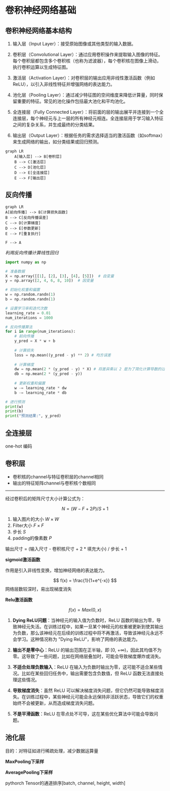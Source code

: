 # 卷积神经网络基础



## 卷积神经网络基本结构

1. 输入层（Input Layer）：接受原始图像或其他类型的输入数据。

2. 卷积层（Convolutional Layer）：通过应用卷积操作来提取输入图像的特征。每个卷积层都包含多个卷积核（也称为滤波器），每个卷积核在图像上滑动，执行卷积运算以生成特征图。

3. 激活层（Activation Layer）：对卷积层的输出应用非线性激活函数（例如ReLU），以引入非线性特征并增强网络的表达能力。

4. 池化层（Pooling Layer）：通过减少特征图的空间维度来降低计算量，同时保留重要的特征。常见的池化操作包括最大池化和平均池化。

5. 全连接层（Fully Connected Layer）：将前面的层的输出展平并连接到一个全连接层，每个神经元与上一层的所有神经元相连。全连接层用于学习输入特征之间的复杂关系，并生成最终的分类结果。
 
6. 输出层（Output Layer）：根据任务的需求选择适当的激活函数（如softmax）来生成网络的输出，如分类结果或回归预测。

```mermaid
graph LR
    A[输入层] --> B[卷积层]
    B --> C[激活层]
    C --> D[池化层]
    D --> E[全连接层]
    E --> F[输出层]

```


## 反向传播


```mermaid
graph LR
A[前向传播] --> B[计算损失函数]
B --> C[反向传播误差]
C --> D[计算梯度]
D --> E[参数更新]
E --> F[重复执行]

F --> A

```


*利用反向传播计算线性回归*

```python
import numpy as np

# 准备数据
X = np.array([[1], [2], [3], [4], [5]])  # 自变量
y = np.array([2, 4, 6, 8, 10])  # 因变量

# 初始化权重和偏置
w = np.random.randn(1)
b = np.random.randn(1)

# 设置学习率和迭代次数
learning_rate = 0.01
num_iterations = 1000

# 反向传播算法
for i in range(num_iterations):
    # 前向传播
    y_pred = X * w + b
    
    # 计算损失
    loss = np.mean((y_pred - y) ** 2) # 均方误差
    
    # 计算梯度
    dw = np.mean(2 * (y_pred - y) * X) # 将差异乘以 2 是为了简化计算导数的过程
    db = np.mean(2 * (y_pred - y))
    
    # 更新权重和偏置
    w -= learning_rate * dw
    b -= learning_rate * db

# 进行预测
print(w)
print(b)
print("预测结果:", y_pred)

```


## 全连接层

one-hot 编码


## 卷积层

- 卷积核的channel与特征卷积层的channel相同
- 输出的特征矩阵channel与卷积核个数相同

***

经过卷积后的矩阵尺寸大小计算公式为：

$$
N = (W-F+2P)/S + 1
$$
1. 输入图片的大小 $W \times W$
2. Filter大小 $F \times F$
3. 步长 $S$
4. padding的像素数 $P$

输出尺寸 = (输入尺寸 - 卷积核尺寸 + 2 * 填充大小) / 步长 + 1


**sigmoid激活函数**

作用是引入非线性变换，增加神经网络的表达能力。

$$
f(x) = \frac{1}{1+e^{-x}}
$$
网络层数较深时，易出现梯度消失


**Relu激活函数**

$$
f(x) = Max(0,x)
$$

1. **Dying ReLU问题**：当神经元的输入值为负数时，ReLU 函数的输出为零，导致神经元失活。在训练过程中，如果一旦某个神经元的权重被更新到使其输出为负数，那么该神经元在后续的训练过程中将不再激活，导致该神经元永远不会学习。这种情况称为 "Dying ReLU"，影响了网络的表达能力。
    
2. **输出不是零中心**：ReLU 的输出范围在正半轴，即 [0, +∞)，因此其均值不为零。这导致了一些问题，比如在网络层叠加时，可能会导致梯度爆炸或消失。
    
3. **不适合处理负数输入**：ReLU 在输入为负数时输出为零，这可能不适合某些情况。比如在某些回归任务中，输出需要包含负数值，但 ReLU 函数无法直接处理这些情况。
    
4. **导致梯度消失**：虽然 ReLU 可以解决梯度消失问题，但它仍然可能导致梯度消失。在训练过程中，某些神经元可能会永远保持非活跃状态，导致它们的权重始终不会被更新，从而造成梯度消失问题。
    
5. **不是平滑函数**：ReLU 在零点处不可导，这在某些优化算法中可能会导致问题。


## 池化层

目的：对特征如进行稀疏处理，减少数据运算量

**MaxPooling下采样**

**AveragePooling下采样**



pythorch Tensor的通道排序\[batch, channel, height, width\]